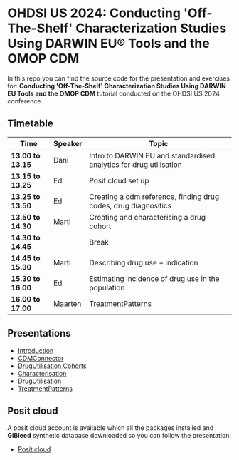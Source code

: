# OHDSI US 2024: Conducting 'Off-The-Shelf' Characterization Studies Using DARWIN EU® Tools and the OMOP CDM

In this repo you can find the source code for the presentation and exercises for: **Conducting 'Off-The-Shelf' Characterization Studies Using DARWIN EU Tools and the OMOP CDM** tutorial conducted on the OHDSI US 2024 conference.

## Timetable
| Time                | Speaker | Topic                                                                 |
|---------------------|---------|-----------------------------------------------------------------------|
|__13.00 to 13.15__ | Dani | Intro to DARWIN EU and standardised analytics for drug utilisation |    
|__13.15 to 13.25__ | Ed | Posit cloud set up  |
|__13.25 to 13.50__ | Ed | Creating a cdm reference, finding drug codes, drug diagnositics |  
|__13.50 to 14.30__ | Marti | Creating and characterising a drug cohort |    
|__14.30 to 14.45__ |  | Break  |
|__14.45 to 15.30__ | Marti | Describing drug use + indication  | 
|__15.30 to 16.00__ | Ed | Estimating incidence of drug use in the population  |
|__16.00 to 17.00__ | Maarten | TreatmentPatterns  |

## Presentations

- [Introduction](https://dpa-pde-oxford.quarto.pub/introduction-ohdsi-us-2024/)
- [CDMConnector](https://dpa-pde-oxford.quarto.pub/cdmconnector-ohdsi-us-2024/)
- [DrugUtilisation Cohorts](https://dpa-pde-oxford.quarto.pub/ohdsi-us-2024-drugutilisationcohorts/)
- [Characterisation](https://dpa-pde-oxford.quarto.pub/cohortcharacteristics-ohdsi-us-2024/)
- [DrugUtilisation](https://dpa-pde-oxford.quarto.pub/drugutilisation-ohdsi-us-2024/)
- [TreatmentPatterns](https://github.com/oxford-pharmacoepi/darwinTutorial2024/tree/main/Presentations/TreatmentPatterns/)

## Posit cloud

A posit cloud account is available which all the packages installed and **GiBleed** synthetic database downloaded so you can follow the presentation:

- [Posit cloud](https://posit.cloud/spaces/562431/join?access_code=v5L4fNH-hmUjbkYzS-1sTTopISrbYfO2mUn4IOSo)

